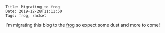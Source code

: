     Title: Migrating to frog
    Date: 2019-12-28T11:11:50
    Tags: frog, racket

I'm migrating this blog to the
[frog](https://docs.racket-lang.org/frog/index.html) so expect some dust and more to come!
